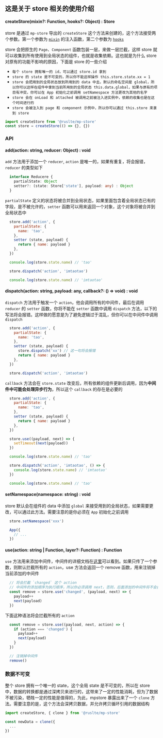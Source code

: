 ## 这是关于 store 相关的使用介绍

#### createStore(mixin?: Function, hooks?: Object) : Store
store 是通过 `mp-store` 导出的 `createStore` 这个方法来创建的，这个方法接受两个参数。第一个参数为 [`mixin`](./mixin.md) 的注入函数，第二个参数为 [`hooks`](./hooks.md)

store 会把原生的 `Page`、`Component` 函数包装一层，来做一层拦截，这样 store 就可以收集到所有使用到全局状态的组件，也就是收集依赖。这也就是为什么 store 对原有的功能不影响的原因，下面是 store 的一些介绍

+ `每个 store 拥有唯一的 id，可以通过 store.id 拿到`
+ `store 的 state 是不可变的，所以你不能这样操作 this.store.state.xx = 1`
+ `store 会把用到的全局状态放到所用到的 data 中去，默认的命名空间是 global，所以你可以这样在组件中拿到当前所用到的全局状态 this.data.global，如果与原有的项目有冲突，你可以在 App 初始化之前调用 setNamespace 方法更改为其他的名字`
+ `store 会在 onLoad 和 attached 被调用之前被注入进实例中，依赖的收集也是在这个时间进行的`
+ `store 会被注入到 page 和 component 示例中，所以你可以通过 this.store 来拿到 store`

```js
import createStore from '@ruslte/mp-store'
const store = createStore(() => {}, {})
```

### API
#### add(action: string, reducer: Object) : void
`add` 方法用于添加一个 `reducer`, `action` 是唯一的，如果有重复，将会报错，`reducer` 的类型如下
```ts
  interface Reducere {
    partialState: Object
    setter?: (state: Store['state'], payload: any) : Object
  }
```
`partialState` 定义的状态将被合并到全局状态，如果里面包含着全局状态已有的字段，是不被允许的，`setter` 函数可以用来返回一个对象，这个对象将被合并到全局状态中

```js
  store.add('action', {
    partialState: {
      name: 'tao',
    },
    setter (state, payload) {
      return { name: payload }
    },
  })

  console.log(store.state.name) // 'tao'

  store.dispatch('action', 'imtaotao')

  console.log(store.state.name) // 'imtaotao'
```

#### dispatch(action: string, payload: any, callback?: () => void) : void
`dispatch` 方法用于触发一个 `action`，他会调用所有的中间件，最后在调用 `reducer` 的 `setter` 函数，你将不能在 `setter` 函数中调用 `dispatch` 方法，以下的写法将会报错。这样做的愿意是为了避免逻辑过于混乱，但你可以在中间件中调用 `dispatch`
```js
  store.add('action', {
    partialState: {
      name: 'tao',
    },
    setter (state, payload) {
      store.dispatch('xx') // 这一句将会报错
      return { name: payload }
    },
  })

  store.dispatch('action', 'imtaotao')
```

`callback` 方法会在 `store.state` 改变后，所有依赖的组件更新后调用，因为**中间件中可能会处理异步行为**，所以这个 `callback` 的存在是必要的
```js
  store.add('action', {
    partialState: {
      name: 'tao',
    },
    setter (state, payload) {
      return { name: payload }
    },
  })

  store.use((payload, next) => {
    setTimeout(next(payload))
  })

  console.log(store.state.name) // 'tao'

  store.dispatch('action', 'imtaotao', () => {
    console.log(store.state.name) // 'imtaotao'
  })

  console.log(store.state.name) // 'tao'
```

#### setNamespace(namespace: string) : void
store 默认会在组件的 data 中添加 `global` 来接受用到的全局状态，如果需要更改，可以通过此方法。需要注意的是你必须在 `App` 初始化之前调用
```js
  store.setNamespace('xxx')

  App({
    // ...
  })
``` 

#### use(action: string | Function, layer?: Function) : Function
`use` 方法用来添加中间件，中间件的详细文档在[这里](./middleware.md)可以看到。如果只传了一个参数，则默认拦截所有的 `action`，use 方法会返回一个 remove 函数，用来注销掉当前添加的中间件
```js
  // 将会拦截 `changed` 这个 action
  // 中间件的添加顺序为执行顺序，所以你必须调用 next，否则，后面添加的中间件将不会执行
  const remove = store.use('changed', (payload, next) => {
    payload++
    next(payload)
  })
```

下面这种语法将会拦截所有的 `action`
```js
  const remove = store.use((payload, next, action) => {
    if (action === 'changed') {
      payload++
      next(payload)
    }
  })

  // 注销掉中间件
  remove()
```

### 数据不可变
整个 store 拥有一个唯一的 state，这个全局 state 是不可变的，所以在 store 中，数据的转换都是通过深拷贝来进行的，这带来了一定的性能消耗，但为了数据不被污染，牺牲一定的性能是值得的，为此，mpstore 暴露出来了一个 `clone` 方法。需要注意的是，这个方法会深拷贝数据，并允许拷贝循环引用的数据结构
```js
import createStore, { clone } from '@ruslte/mp-store'

const newData = clone({
  ...
})
```